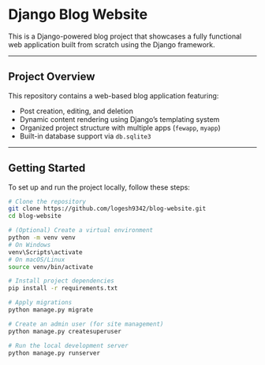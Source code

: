 # Django Blog Website

This is a Django-powered blog project that showcases a fully functional web application built from scratch using the Django framework.

---

##  Project Overview

This repository contains a web-based blog application featuring:

- Post creation, editing, and deletion
- Dynamic content rendering using Django’s templating system
- Organized project structure with multiple apps (`fewapp`, `myapp`)
- Built-in database support via `db.sqlite3`

---

##  Getting Started

To set up and run the project locally, follow these steps:

```bash
# Clone the repository
git clone https://github.com/logesh9342/blog-website.git
cd blog-website

# (Optional) Create a virtual environment
python -m venv venv
# On Windows
venv\Scripts\activate
# On macOS/Linux
source venv/bin/activate

# Install project dependencies
pip install -r requirements.txt

# Apply migrations
python manage.py migrate

# Create an admin user (for site management)
python manage.py createsuperuser

# Run the local development server
python manage.py runserver
